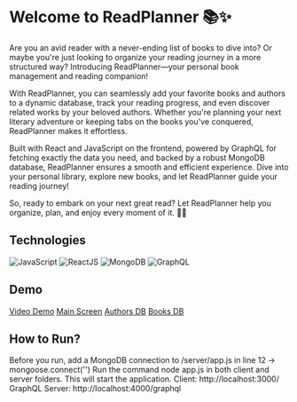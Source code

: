 # Welcome to ReadPlanner 📚✨

Are you an avid reader with a never-ending list of books to dive into? Or maybe you're just looking to organize your reading journey in a more structured way? Introducing ReadPlanner—your personal book management and reading companion!

With ReadPlanner, you can seamlessly add your favorite books and authors to a dynamic database, track your reading progress, and even discover related works by your beloved authors. Whether you're planning your next literary adventure or keeping tabs on the books you've conquered, ReadPlanner makes it effortless.

Built with React and JavaScript on the frontend, powered by GraphQL for fetching exactly the data you need, and backed by a robust MongoDB database, ReadPlanner ensures a smooth and efficient experience. Dive into your personal library, explore new books, and let ReadPlanner guide your reading journey!

So, ready to embark on your next great read? Let ReadPlanner help you organize, plan, and enjoy every moment of it. 📖🎉

## Technologies
![JavaScript](https://img.shields.io/badge/-JavaScript-F0DB4F?style=for-the-badge&logo=javascript&logoColor=black)
![ReactJS](https://img.shields.io/badge/-ReactJs-61DAFB?logo=react&logoColor=white&style=for-the-badge)
![MongoDB](https://img.shields.io/badge/-MongoDB-black?style=for-the-badge&logo=mongodb)
![GraphQL](https://img.shields.io/badge/GraphQL-E434AA?style=for-the-badge&logo=graphql&logoColor=white)

## Demo

[Video Demo](./images/Short-Demo.mov)
[Main Screen](./images/Main-Screen.png)
[Authors DB](./images/database_authors.png)
[Books DB](./images/database_books.png)

## How to Run?

Before you run, add a MongoDB connection to /server/app.js in line 12 -> mongoose.connect('')
Run the command node app.js in both client and server folders. This will start the application.
Client: http://localhost:3000/
GraphQL Server: http://localhost:4000/graphql

